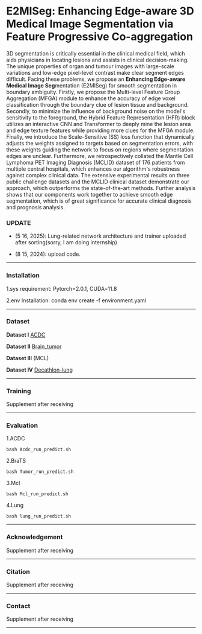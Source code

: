 # E2MISeg: Enhancing Edge-aware 3D Medical Image Segmentation via Feature Progressive Co-aggregation

3D segmentation is critically essential in the clinical medical field, which aids physicians in locating lesions and assists in clinical decision-making. The unique properties of organ and tumour images with large-scale variations and low-edge pixel-level contrast make clear segment edges difficult. Facing these problems, we propose an **Enhancing Edge-aware Medical Image Seg**mentation (E2MISeg) for smooth segmentation in boundary ambiguity. Firstly, we propose the Multi-level Feature Group Aggregation (MFGA) module to enhance the accuracy of edge voxel classification through the boundary clue of lesion tissue and background. Secondly, to minimize the influence of background noise on the model's sensitivity to the foreground, the Hybrid Feature Representation (HFR) block utilizes an interactive CNN and Transformer to deeply mine the lesion area and edge texture features while providing more clues for the MFGA module. Finally, we introduce the Scale-Sensitive (SS) loss function that dynamically adjusts the weights assigned to targets based on segmentation errors, with these weights guiding the network to focus on regions where segmentation edges are unclear. Furthermore, we retrospectively collated the Mantle Cell Lymphoma PET Imaging Diagnosis (MCLID) dataset of 176 patients from multiple central hospitals, which enhances our algorithm's robustness against complex clinical data. The extensive experimental results on three public challenge datasets and the MCLID clinical dataset demonstrate our approach, which outperforms the state-of-the-art methods. Further analysis shows that our components work together to achieve smooth edge segmentation, which is of great significance for accurate clinical diagnosis and prognosis analysis.

### **UPDATE**

- (5 16, 2025): Lung-related network architecture and trainer uploaded after sorting(sorry, I am doing internship)

- (8 15, 2024): upload  code.


<hr />

### **Installation**

1.sys requirement: Pytorch=2.0.1, CUDA=11.8

2.env Installation: conda env create -f environment.yaml

<hr />

### **Dataset**

**Dataset I**
[ACDC](https://www.creatis.insa-lyon.fr/Challenge/acdc/)

**Dataset II**
[Brain_tumor](http://medicaldecathlon.com/)

**Dataset III** (MCL)

**Dataset IV**
[Decathlon-lung](http://medicaldecathlon.com/)

<hr />

### **Training**

Supplement after receiving

<hr />

### **Evaluation**

1.ACDC

`bash Acdc_run_predict.sh` 

2.BraTS

`bash Tumor_run_predict.sh` 

3.Mcl

`bash Mcl_run_predict.sh` 

4.Lung

`bash lung_run_predict.sh` 

<hr />

### **Acknowledgement**

Supplement after receiving

<hr />

### **Citation**

Supplement after receiving

<hr />

### **Contact**

Supplement after receiving

<hr />
